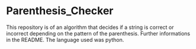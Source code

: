 # Parenthesis_Checker
This repository is of an algorithm that decides if a string is correct or incorrect depending on the pattern of the parenthesis. Further informations in the README. The language used was python.
